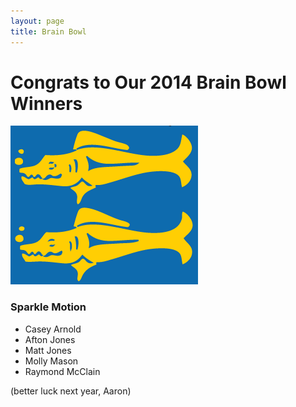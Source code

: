 ```yaml
---
layout: page
title: Brain Bowl
---
```


# Congrats to Our 2014 Brain Bowl Winners

![Sparkle Motion](/img/blue-barracudas.gif)

### Sparkle Motion

- Casey Arnold
- Afton Jones
- Matt Jones
- Molly Mason
- Raymond McClain

(better luck next year, Aaron)
